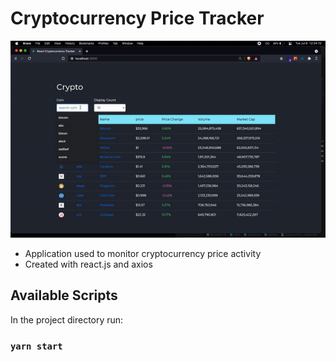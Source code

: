 # Cryptocurrency Price Tracker

![cryptocurrency_tracker](assets/cryptocurrency_tracker.gif)

- Application used to monitor cryptocurrency price activity
- Created with react.js and axios

## Available Scripts

In the project directory run:

### `yarn start`

